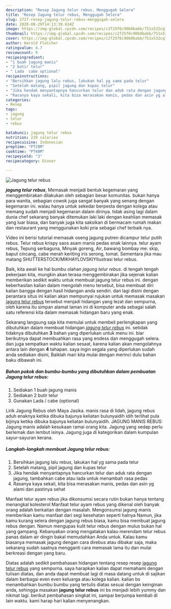 ```yaml
---
description: "Resep Jagung telur rebus, Menggugah Selera"
title: "Resep Jagung telur rebus, Menggugah Selera"
slug: 2727-resep-jagung-telur-rebus-menggugah-selera
date: 2020-08-29T14:13:39.634Z
image: https://img-global.cpcdn.com/recipes/c2f25f6c90b0babb/751x532cq70/jagung-telur-rebus-foto-resep-utama.jpg
thumbnail: https://img-global.cpcdn.com/recipes/c2f25f6c90b0babb/751x532cq70/jagung-telur-rebus-foto-resep-utama.jpg
cover: https://img-global.cpcdn.com/recipes/c2f25f6c90b0babb/751x532cq70/jagung-telur-rebus-foto-resep-utama.jpg
author: Harold Fletcher
ratingvalue: 4.7
reviewcount: 9
recipeingredient:
- "1 buah jagung manis"
- "2 butir telur"
- " Lada  cabe optional"
recipeinstructions:
- "Bersihkan jagung lalu rebus, lakukan hal yg sama pada telur"
- "Setelah matang, pipil jagung dan kupas telur"
- "Jika hendak menyantapnya hancurkan telur dan aduk rata dengan jagung, tambahkan cabe atau lada untuk menambah rasa pedas"
- "Rasanya kaya sekali, kita bisa merasakan manis, pedas dan asin yg alami dan pastinya sehat"
categories:
- Resep
tags:
- jagung
- telur
- rebus

katakunci: jagung telur rebus 
nutrition: 229 calories
recipecuisine: Indonesian
preptime: "PT29M"
cooktime: "PT40M"
recipeyield: "3"
recipecategory: Dinner

---
```



![Jagung telur rebus](https://img-global.cpcdn.com/recipes/c2f25f6c90b0babb/751x532cq70/jagung-telur-rebus-foto-resep-utama.jpg)

<b><i>jagung telur rebus</i></b>, Memasak menjadi bentuk kegemaran yang menggembirakan dilakukan oleh sebagian besar komunitas. bukan hanya para wanita, sebagian cowok juga sangat banyak yang senang dengan kegemaran ini. walau hanya untuk sekedar berpesta dengan kolega atau memang sudah menjadi kegemaran dalam dirinya. tidak asing lagi dalam dunia chef sekarang banyak ditemukan laki laki dengan keahlian memasak yang luar biasa, dan banyak juga kita saksikan di bermacam rumah makan dan restaurant yang menggunakan koki pria sebagai chef terbaik nya.

Video ini berisi tutorial memasak oseng jagung putren dicampur telur putih rebus. Telur rebus krispy saos asam manis pedas enak lainnya. telur ayam rebus, Tepung serbaguna, Minyak goreng, Air, bawang bombay me: skip, baput cincang, cabe merah keriting iris serong, tomat. Sementara jika mau matang SHUTTERSTOCK/MIKHAYLOVSKIYIlustrasi telur rebus.

Baik, kita awali ke hal bumbu olahan <i>jagung telur rebus</i>. di tengah tengah pekerjaan kita, mungkin akan terasa menggembirakan jika sejenak kalian memberikan sedikit waktu untuk membuat jagung telur rebus ini. dengan keberhasilan kalian dalam mengolah menu tersebut, bisa membuat diri kalian bangga dengan hasil hidangan anda sendiri. dan lagi disini dengan perantara situs ini kalian akan mempunyai rujukan untuk memasak masakan <u>jagung telur rebus</u> tersebut menjadi hidangan yang lezat dan sempurna, oleh karena itu simpan alamat laman ini di komputer anda sebagai salah satu referensi kita dalam memasak hidangan baru yang enak.


Sekarang langsung saja kita memulai untuk membeli perlengkapan yang dibutuhkan dalam membuat hidangan <u><i>jagung telur rebus</i></u> ini. setidak tidaknya dibutuhkan <b>3</b> bahan yang diperlukan untuk menu ini. biar berikutnya dapat membuahkan rasa yang endess dan menggugah selera. dan juga sempatkan waktu kalian sesaat, karena kalian akan mengolahnya antara lain dengan <b>4</b> tahapan. saya ingin segala yang diperlukan sudah anda sediakan disini, Baiklah mari kita mulai dengan merinci dulu bahan baku dibawah ini.

<!--inarticleads1-->

##### Bahan pokok dan bumbu-bumbu yang dibutuhkan dalam pembuatan Jagung telur rebus:

1. Sediakan 1 buah jagung manis
1. Sediakan 2 butir telur
1. Gunakan  Lada / cabe (optional)


Lirik Jagung Rebus oleh Maya Jasika. manis rasa di lidah, jagung rebus aduh enaknya ketika dibuka bajunya keliatan bulunyaidih idih terlihat pula bijinya ketika dibuka bajunya keliatan bulunyaidih. JAGUNG MANIS REBUS: Jagung manis adalah kesukaan ramai orang kita. Jagung yang sedap perlu berlemak dan lembut isinya. Jagung juga di kategorikan dalam kumpulan sayur-sayuran kerana. 

<!--inarticleads2-->

##### Langkah-langkah membuat Jagung telur rebus:

1. Bersihkan jagung lalu rebus, lakukan hal yg sama pada telur
1. Setelah matang, pipil jagung dan kupas telur
1. Jika hendak menyantapnya hancurkan telur dan aduk rata dengan jagung, tambahkan cabe atau lada untuk menambah rasa pedas
1. Rasanya kaya sekali, kita bisa merasakan manis, pedas dan asin yg alami dan pastinya sehat


Manfaat telur ayam rebus jika dikonsumsi secara rutin bukan hanya tentang menangkal kolesterol Manfaat telur ayam rebus yang dikenal oleh banyak orang adalah berkaitan dengan masalah. Mengonsumsi jagung manis memberikan kamu manfaat dari segi kesehatan seperti halnya Namun, jika kamu kurang selera dengan jagung rebus biasa, kamu bisa membuat jagung rebus dengan. Namun mengupas kulit telur rebus dengan mulus bukan hal yang gampang. Kebanyakan orang mengatakan kalau merendam telur rebus panas dalam air dingin bakal memudahkan Anda untuk. Kalau kamu biasanya memasak jagung dengan cara direbus atau dibakar saja, maka sekarang sudah saatnya mengganti cara memasak lama itu dan mulai berkreasi dengan yang baru. 

Diatas adalah sedikit pembahasan hidangan tentang resep resep <u>jagung telur rebus</u> yang sempurna. saya harapkan kalian dapat memahami dengan tulisan diatas, dan anda dapat membuat lagi di masa datang untuk di sajikan dalam berbagai even even keluarga atau kolega kalian. kalian bs menambahkan bumbu bumbu yang tertulis diatas sesuai dengan keinginan anda, sehingga masakan <b>jagung telur rebus</b> ini bs menjadi lebih yummy dan nikmat lagi. berikut pembahasan singkat ini, sampai berjumpa kembali di lain waktu. kami harap hari kalian menyenangkan.
